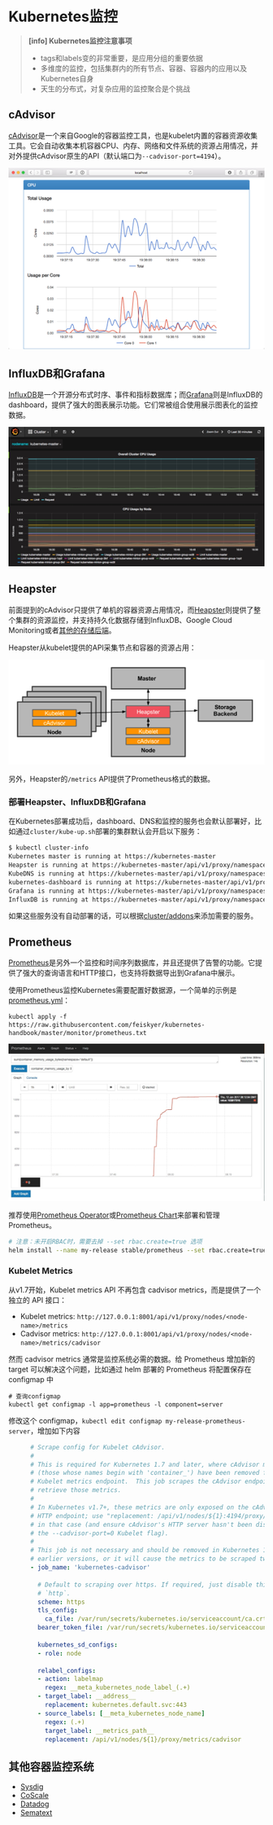 # Kubernetes监控

> **[info] Kubernetes监控注意事项**
> 
> - tags和labels变的非常重要，是应用分组的重要依据
> - 多维度的监控，包括集群内的所有节点、容器、容器内的应用以及Kubernetes自身
> - 天生的分布式，对复杂应用的监控聚合是个挑战


## cAdvisor

[cAdvisor](https://github.com/google/cadvisor)是一个来自Google的容器监控工具，也是kubelet内置的容器资源收集工具。它会自动收集本机容器CPU、内存、网络和文件系统的资源占用情况，并对外提供cAdvisor原生的API（默认端口为`--cadvisor-port=4194`）。

![](images/14842107270881.png)

## InfluxDB和Grafana

[InfluxDB](https://www.influxdata.com/time-series-platform/influxdb/)是一个开源分布式时序、事件和指标数据库；而[Grafana](http://grafana.org/)则是InfluxDB的dashboard，提供了强大的图表展示功能。它们常被组合使用展示图表化的监控数据。

![](images/14842114123604.jpg)

## Heapster

前面提到的cAdvisor只提供了单机的容器资源占用情况，而[Heapster](https://github.com/kubernetes/heapster)则提供了整个集群的资源监控，并支持持久化数据存储到InfluxDB、Google Cloud Monitoring或者[其他的存储后端](https://github.com/kubernetes/heapster)。

Heapster从kubelet提供的API采集节点和容器的资源占用：

![](images/14842118198998.png)

另外，Heapster的`/metrics` API提供了Prometheus格式的数据。

### 部署Heapster、InfluxDB和Grafana

在Kubernetes部署成功后，dashboard、DNS和监控的服务也会默认部署好，比如通过`cluster/kube-up.sh`部署的集群默认会开启以下服务：

```sh
$ kubectl cluster-info
Kubernetes master is running at https://kubernetes-master
Heapster is running at https://kubernetes-master/api/v1/proxy/namespaces/kube-system/services/heapster
KubeDNS is running at https://kubernetes-master/api/v1/proxy/namespaces/kube-system/services/kube-dns
kubernetes-dashboard is running at https://kubernetes-master/api/v1/proxy/namespaces/kube-system/services/kubernetes-dashboard
Grafana is running at https://kubernetes-master/api/v1/proxy/namespaces/kube-system/services/monitoring-grafana
InfluxDB is running at https://kubernetes-master/api/v1/proxy/namespaces/kube-system/services/monitoring-influxdb
```

如果这些服务没有自动部署的话，可以根据[cluster/addons](https://github.com/kubernetes/kubernetes/tree/master/cluster/addons)来添加需要的服务。

## Prometheus

[Prometheus](https://prometheus.io)是另外一个监控和时间序列数据库，并且还提供了告警的功能。它提供了强大的查询语言和HTTP接口，也支持将数据导出到Grafana中展示。

使用Prometheus监控Kubernetes需要配置好数据源，一个简单的示例是[prometheus.yml](prometheus.txt)：

```
kubectl apply -f https://raw.githubusercontent.com/feiskyer/kubernetes-handbook/master/monitor/prometheus.txt
```

![](images/14842125295113.jpg)

推荐使用[Prometheus Operator](https://github.com/coreos/prometheus-operator)或[Prometheus Chart](https://github.com/kubernetes/charts/tree/master/stable/prometheus)来部署和管理Prometheus。

```sh
# 注意：未开启RBAC时，需要去掉 --set rbac.create=true 选项
helm install --name my-release stable/prometheus --set rbac.create=true
```

### Kubelet Metrics

从v1.7开始，Kubelet metrics API 不再包含 cadvisor metrics，而是提供了一个独立的 API 接口：

- Kubelet metrics: `http://127.0.0.1:8001/api/v1/proxy/nodes/<node-name>/metrics`
- Cadvisor metrics: `http://127.0.0.1:8001/api/v1/proxy/nodes/<node-name>/metrics/cadvisor`

然而 cadvisor metrics 通常是监控系统必需的数据。给 Prometheus 增加新的 target 可以解决这个问题，比如通过 helm 部署的 Prometheus 将配置保存在 configmap 中

```
# 查询configmap
kubectl get configmap -l app=prometheus -l component=server
```

修改这个 configmap，`kubectl edit configmap my-release-prometheus-server`，增加如下内容

```yaml
      # Scrape config for Kubelet cAdvisor.
      #
      # This is required for Kubernetes 1.7 and later, where cAdvisor metrics
      # (those whose names begin with 'container_') have been removed from the
      # Kubelet metrics endpoint.  This job scrapes the cAdvisor endpoint to
      # retrieve those metrics.
      #
      # In Kubernetes v1.7+, these metrics are only exposed on the cAdvisor
      # HTTP endpoint; use "replacement: /api/v1/nodes/${1}:4194/proxy/metrics"
      # in that case (and ensure cAdvisor's HTTP server hasn't been disabled with
      # the --cadvisor-port=0 Kubelet flag).
      #
      # This job is not necessary and should be removed in Kubernetes 1.6 and
      # earlier versions, or it will cause the metrics to be scraped twice.
      - job_name: 'kubernetes-cadvisor'

        # Default to scraping over https. If required, just disable this or change to
        # `http`.
        scheme: https
        tls_config:
          ca_file: /var/run/secrets/kubernetes.io/serviceaccount/ca.crt
        bearer_token_file: /var/run/secrets/kubernetes.io/serviceaccount/token

        kubernetes_sd_configs:
        - role: node

        relabel_configs:
        - action: labelmap
          regex: __meta_kubernetes_node_label_(.+)
        - target_label: __address__
          replacement: kubernetes.default.svc:443
        - source_labels: [__meta_kubernetes_node_name]
          regex: (.+)
          target_label: __metrics_path__
          replacement: /api/v1/nodes/${1}/proxy/metrics/cadvisor
```

## 其他容器监控系统

* [Sysdig](http://blog.kubernetes.io/2015/11/monitoring-Kubernetes-with-Sysdig.html)
* [CoScale](https://www.coscale.com/)
* [Datadog](https://www.datadoghq.com/)
* [Sematext](https://sematext.com/)
